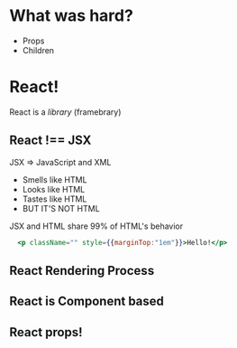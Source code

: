 # What was hard?

- Props
- Children

# React!

React is a _library_ (framebrary)

## React !== JSX

JSX => JavaScript and XML

- Smells like HTML
- Looks like HTML
- Tastes like HTML
- BUT IT'S NOT HTML


JSX and HTML share 99% of HTML's behavior

```jsx
  <p className="" style={{marginTop:"1em"}}>Hello!</p>
```

## React Rendering Process

## React is Component based

## React props!
